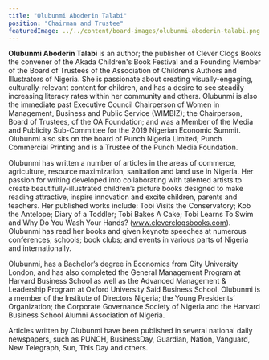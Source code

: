 ```yaml
---
title: "Olubunmi Aboderin Talabi"
position: "Chairman and Trustee"
featuredImage: ../../content/board-images/olubunmi-aboderin-talabi.png
---
```


**Olubunmi Aboderin Talabi** is an author; the publisher of Clever Clogs Books the convener of the Akada Children's Book Festival and a Founding Member of the Board of Trustees of the Association of Children’s Authors and Illustrators of Nigeria. She is passionate about creating visually-engaging, culturally-relevant content for children, and has a desire to see steadily increasing literacy rates within her community and others.  Olubunmi is also the immediate past Executive Council Chairperson of Women in Management, Business and Public Service (WIMBIZ); the Chairperson, Board of Trustees, of the OA Foundation; and was a Member of the Media and Publicity Sub-Committee for the 2019 Nigerian Economic Summit. Olubunmi also sits on the board of Punch Nigeria Limited; Punch Commercial Printing and is a Trustee of the Punch Media Foundation.

Olubunmi has written a number of articles in the areas of commerce, agriculture, resource maximization, sanitation and land use in Nigeria. Her passion for writing developed into collaborating with talented artists to create beautifully-illustrated children’s picture books designed to make reading attractive, inspire innovation and excite children, parents and teachers. Her published works include: Tobi Visits the Conservatory; Kob the Antelope; Diary of a Toddler; Tobi Bakes A Cake; Tobi Learns To Swim and Why Do You Wash Your Hands? (www.cleverclogsbooks.com). Olubunmi has read her books and given keynote speeches at numerous conferences; schools; book clubs; and events in various parts of Nigeria and internationally.

Olubunmi, has a Bachelor’s degree in Economics from City University London, and has also completed the General Management Program at Harvard Business School as well as the Advanced Management & Leadership Program at Oxford University Said Business School.  Olubunmi is a member of the Institute of Directors Nigeria; the Young Presidents’ Organization; the Corporate Governance Society of Nigeria and the Harvard Business School Alumni Association of Nigeria. 

Articles written by Olubunmi have been published in several national daily newspapers, such as PUNCH, BusinessDay, Guardian, Nation, Vanguard, New Telegraph, Sun, This Day and others.

